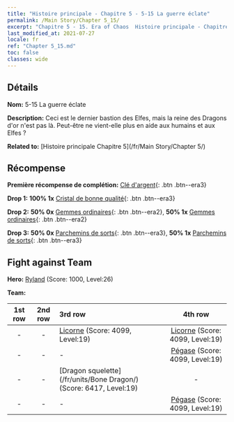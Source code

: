 ```yaml
---
title: "Histoire principale - Chapitre 5 - 5-15 La guerre éclate"
permalink: /Main Story/Chapter 5_15/
excerpt: "Chapitre 5 - 15. Era of Chaos  Histoire principale - Chapitre 5_15. 5-15 La guerre éclate"
last_modified_at: 2021-07-27
locale: fr
ref: "Chapter 5_15.md"
toc: false
classes: wide
---
```


## Détails

 **Nom:** 5-15 La guerre éclate

 **Description:** Ceci est le dernier bastion des Elfes, mais la reine des Dragons d'or n'est pas là. Peut-être ne vient-elle plus en aide aux humains et aux Elfes ?

 **Related to:** [Histoire principale Chapitre 5](/fr/Main Story/Chapter 5/)

## Récompense

 **Première récompense de complétion:** [Clé d'argent](/ItemsFR/con_693/){: .btn .btn--era3}

 **Drop 1:** **100% 1x** [Cristal de bonne qualité](/ItemsFR/mat_17/){: .btn .btn--era3}

 **Drop 2:** **50% 0x** [Gemmes ordinaires](/ItemsFR/mat_10/){: .btn .btn--era2}, **50% 1x** [Gemmes ordinaires](/ItemsFR/mat_10/){: .btn .btn--era2}

 **Drop 3:** **50% 0x** [Parchemins de sorts](/ItemsFR/con_694/){: .btn .btn--era3}, **50% 1x** [Parchemins de sorts](/ItemsFR/con_694/){: .btn .btn--era3}


## Fight against Team
 **Hero:** [Ryland](/fr/heroes/Ryland/) (Score: 1000, Level:26)

 **Team:**


  | 1st row | 2nd row | 3rd row | 4th row |
  |:----:|:----:|:----|:----:|
  | - | - | [Licorne](/fr/units/Unicorn/) (Score: 4099, Level:19)  | [Licorne](/fr/units/Unicorn/) (Score: 4099, Level:19)  |
  | - | - | - | [Pégase](/fr/units/Pegasus/) (Score: 4099, Level:19)  |
  | - | - | [Dragon squelette](/fr/units/Bone Dragon/) (Score: 6417, Level:19)  | - |
  | - | - | - | [Pégase](/fr/units/Pegasus/) (Score: 4099, Level:19)  |


